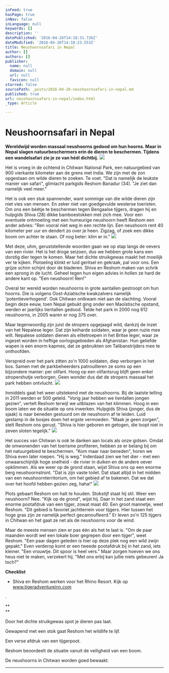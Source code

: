 ```yaml
---
inFeed: true
hasPage: true
inNav: false
inLanguage: null
keywords: []
description: ''
datePublished: '2016-04-26T14:18:31.726Z'
dateModified: '2016-04-26T14:18:23.553Z'
title: Neushoornsafari in Nepal
author: []
authors: []
publisher:
  name: null
  domain: null
  url: null
  favicon: null
starred: false
sourcePath: _posts/2016-04-26-neushoornsafari-in-nepal.md
published: true
url: neushoornsafari-in-nepal/index.html
_type: Article

---
```

# Neushoornsafari in Nepal

**Wereldwijd worden massaal neushoorns gedood om hun hoorns. Maar in Nepal slagen natuurbeschermers erin de dieren te beschermen. Tijdens een wandelsafari zie je ze van héél dichtbij.**
![](https://the-grid-user-content.s3-us-west-2.amazonaws.com/f267bb4c-ef52-426e-91e0-bb7020d7411a.jpg)

Het is vroeg in de ochtend in Chitwan National Park, een natuurgebied van 900 vierkante kilometer aan de grens met India. We zijn met de zon opgestaan om wilde dieren te zoeken. Te voet. "Dat is namelijk de leukste manier van safari", glimlacht parkgids Reshom Banadur (34). "Je ziet dan namelijk veel meer." 

Het is ook een stuk spannender, want sommige van die wilde dieren zijn niet vies van mensen. En zeker niet van goedgevulde westerse toeristen. Om ons een béétje te beschermen tegen Bengaalse tijgers, dragen hij en hulpgids Shiva (28) dikke bamboestokken met zich mee. Voor een eventuele ontmoeting met een humeurige neushoorn heeft Reshom een ander advies: "Ren vooral níet weg in een rechte lijn. Een neushoorn rent 40 kilometer per uur en dendert zo over je heen. Zigzag, of zoek een dikke boom om achter te staan. Of nog beter: klim er in."
![](https://the-grid-user-content.s3-us-west-2.amazonaws.com/f84b4d1c-de57-42ba-8653-194ab9878f62.jpg)

Met deze, uhm, geruststellende woorden gaan we op stap langs de oevers van een rivier. Het is het droge seizoen, dus we hebben grote kans een dorstig dier tegen te komen. Maar het dichte struikgewas maakt het moeilijk ver te kijken. Plotseling klinkt er luid geritsel en gekraak, pal voor ons. Een grijze schim schijnt door de bladeren. Shiva en Reshom maken van schrik een sprong in de lucht. Geheel tegen hun eigen advies in hollen ze hard de andere kant op. "Een neushoorn! Ren!"

Overal ter wereld worden neushoorns in grote aantallen gestroopt om hun hoorns. Die is volgens Oost-Aziatische kwakzalvers namelijk 'potentieverhogend'. Ook Chitwan ontkwam niet aan de slachting. Vooral begin deze eeuw, toen Nepal gebukt ging onder een Maoïstische opstand, werden er jaarlijks tientallen gedood. Telde het park in 2000 nog 612 neushoorns, in 2005 waren er nog 375 over. 

Maar tegenwoordig zijn juist de stropers opgejaagd wild, dankzij de inzet van het Nepalese leger. Dat zijn keiharde soldaten, waar je geen ruzie mee wilt. Nepalese soldaten dienen als elitetroepen in het Britse leger, waar ze ingezet worden in heftige oorlogsgebieden als Afghanistan. Hun geliefde wapen is een enorm kapmes, dat ze gebruikten om Talibanstrijders mee te onthoofden.

Verspreid over het park zitten zo'n 1000 soldaten, diep verborgen in het bos. Samen met de parkbeheerders patrouilleren ze soms op een bijzondere manier: per olifant. Hoog op een olifantsrug blijft geen enkel stropershutje verborgen. Geen wonder dus dat de stropers massaal het park hebben ontvlucht. ![](https://the-grid-user-content.s3-us-west-2.amazonaws.com/8ff0ae11-92fb-4c25-b423-60d6f18a5005.jpg)

Inmiddels gaat het weer uitstekend met de neushoorns. Bij de laatste telling in 2011 werden er 500 geteld. "Vorig jaar hebben we tientallen jongen gezien", vertelt Reshom terwijl we uitblazen van het klimmen. Hoog in een boom laten we de situatie op ons inwerken. Hulpgids Shiva (jonger, dus de sjaak) is naar beneden gestuurd om de neushoorn af te leiden. Luid gestamp in de bosjes doen het ergste vermoeden. "Maak je geen zorgen", stelt Reshom ons gerust. "Shiva is hier geboren en getogen, die loopt niet in zeven sloten tegelijk."
![](https://the-grid-user-content.s3-us-west-2.amazonaws.com/5fcbcb4b-7164-47e7-82fd-505df38aca73.jpg)

Het succes van Chitwan is ook te danken aan locals als onze gidsen. Omdat de omwonenden van het toerisme profiteren, hebben ze er belang bij om het natuurgebied te beschermen. "Kom maar naar beneden", horen we Shiva even later roepen. "Hij is weg." Inderdaad zien we het dier - met een onwaarschijnlijk hoge snelheid - de rivier in duiken en de andere oever opklimmen. Als we weer op de grond staan, wijst Shiva ons op een enorme berg neushoornstront. "Dat is zijn vaste toilet. Dat staat altijd in het midden van een neushoornterritorium, om het gebied af te bakenen. Dat we dat over het hoofd hebben gezien zeg, haha!" ![](https://the-grid-user-content.s3-us-west-2.amazonaws.com/5e94243e-ba2d-4d91-bb17-8e1be0723969.jpg)

Plots gebaart Reshom om halt te houden. Stokstijf staat hij stil. Weer een neushoorn? Nee. "Kijk op de grond", wijst hij. Daar in het zand staat een enorme pootafdruk van een tijger, zowat maat 40\. Een groot mannetje, weet Reshom. "Dit gebied is favoriet jachtterrein voor tijgers. Hier tussen het hoge gras zijn ze namelijk perfect gecamoufleerd." Er leven zo'n 125 tijgers in Chitwan en het gaat ze net als de neushoorns voor de wind. 

Maar de meeste mensen zien er pas één als het te laat is. "Om de paar maanden wordt wel een lokale boer gegrepen door een tijger", weet Reshom. "Een paar dagen geleden is hier op deze plek nog een wild zwijn gepakt." Even verderop komt er een tweede pootafdruk bij in het zand, iets kleiner. "Een vrouwtje. Dit spoor is heel vers." Maar zorgen hoeven we ons heus niet te maken, verzekert hij. "Met ons erbij kan jullie niets gebeuren! Ja toch?" 

**Checklist**

* Shiva en Reshom werken voor het Rhino Resort. Kijk op www.tigeradventureinn.com 

.

**[][0]  
**

Door het dichte struikgewas spot je dieren pas laat.

Gewapend met een stok gaat Reshom het wildlife te lijf.

Een verse afdruk van een tijgerpoot.

Reshom beoordeelt de situatie vanuit de veiligheid van een boom.

De neushoorns in Chitwan worden goed bewaakt.

****

[0]: http://www.tigeradventureinn.com
